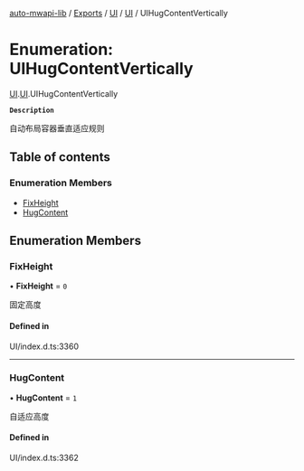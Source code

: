 [auto-mwapi-lib](../README.md) / [Exports](../modules.md) / [UI](../modules/UI.md) / [UI](../modules/UI.UI.md) / UIHugContentVertically

# Enumeration: UIHugContentVertically

[UI](../modules/UI.md).[UI](../modules/UI.UI.md).UIHugContentVertically

**`Description`**

自动布局容器垂直适应规则

## Table of contents

### Enumeration Members

- [FixHeight](UI.UI.UIHugContentVertically.md#fixheight)
- [HugContent](UI.UI.UIHugContentVertically.md#hugcontent)

## Enumeration Members

### FixHeight

• **FixHeight** = ``0``

固定高度

#### Defined in

UI/index.d.ts:3360

___

### HugContent

• **HugContent** = ``1``

自适应高度

#### Defined in

UI/index.d.ts:3362
